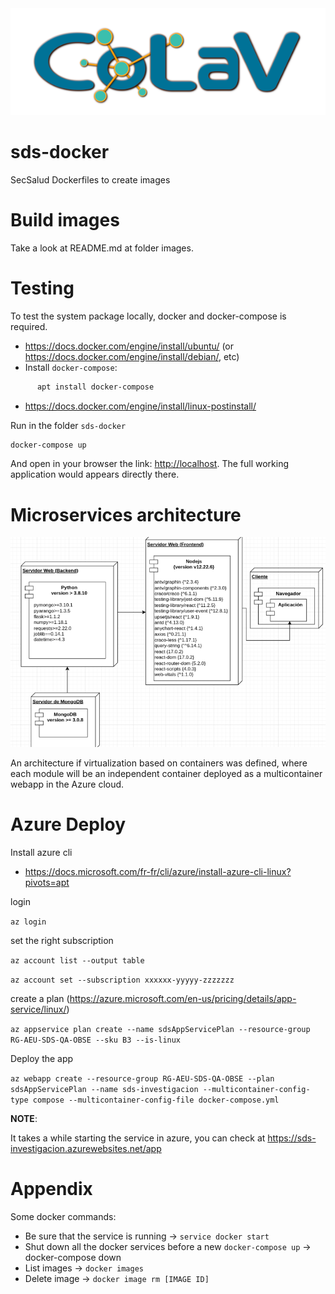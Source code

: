 <center><img src="https://raw.githubusercontent.com/colav/colav.github.io/master/img/Logo.png"/></center>

# sds-docker
SecSalud Dockerfiles to create images

# Build images
Take a look at README.md at folder images.

# Testing
To test the system package locally, docker and docker-compose is required.
* https://docs.docker.com/engine/install/ubuntu/ (or https://docs.docker.com/engine/install/debian/, etc)
* Install `docker-compose`:  
```bash
      apt install docker-compose
```
* https://docs.docker.com/engine/install/linux-postinstall/

Run in the folder `sds-docker`

```bash
docker-compose up
``` 

And open in your browser the link: [http://localhost](http://localhost). The full working application would appears directly there.

# Microservices architecture
![img](./img/arch.png)

An architecture if virtualization based on containers was defined, where each module will be an independent container deployed as a multicontainer webapp in the Azure cloud.

# Azure Deploy
Install azure cli
* https://docs.microsoft.com/fr-fr/cli/azure/install-azure-cli-linux?pivots=apt

login

`
az login
`

set the right subscription

`
az account list --output table
`

`
az account set --subscription xxxxxx-yyyyy-zzzzzzz
`

create a plan (https://azure.microsoft.com/en-us/pricing/details/app-service/linux/)

`
az appservice plan create --name sdsAppServicePlan --resource-group RG-AEU-SDS-QA-OBSE --sku B3 --is-linux
`

Deploy the app

`
az webapp create --resource-group RG-AEU-SDS-QA-OBSE --plan sdsAppServicePlan --name sds-investigacion --multicontainer-config-type compose --multicontainer-config-file docker-compose.yml
`


**NOTE**:

It takes a while starting the service in azure,
you can check at https://sds-investigacion.azurewebsites.net/app

# Appendix
Some docker commands:
* Be sure that the service is running → `service docker start`
* Shut down all the docker services before a new `docker-compose up` →  docker-compose down 
* List images → `docker images` 
* Delete image → `docker image rm [IMAGE ID]`
